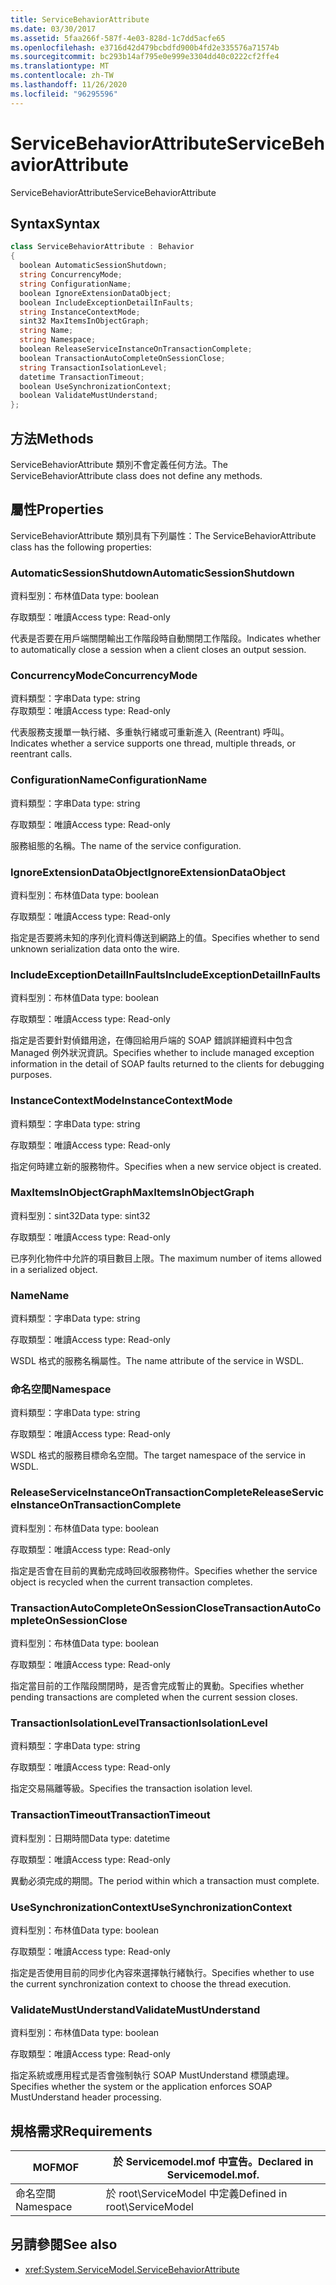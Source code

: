 ```yaml
---
title: ServiceBehaviorAttribute
ms.date: 03/30/2017
ms.assetid: 5faa266f-587f-4e03-828d-1c7dd5acfe65
ms.openlocfilehash: e3716d42d479bcbdfd900b4fd2e335576a71574b
ms.sourcegitcommit: bc293b14af795e0e999e3304dd40c0222cf2ffe4
ms.translationtype: MT
ms.contentlocale: zh-TW
ms.lasthandoff: 11/26/2020
ms.locfileid: "96295596"
---
```

# <a name="servicebehaviorattribute"></a><span data-ttu-id="2d86f-102">ServiceBehaviorAttribute</span><span class="sxs-lookup"><span data-stu-id="2d86f-102">ServiceBehaviorAttribute</span></span>

<span data-ttu-id="2d86f-103">ServiceBehaviorAttribute</span><span class="sxs-lookup"><span data-stu-id="2d86f-103">ServiceBehaviorAttribute</span></span>  
  
## <a name="syntax"></a><span data-ttu-id="2d86f-104">Syntax</span><span class="sxs-lookup"><span data-stu-id="2d86f-104">Syntax</span></span>  
  
```csharp
class ServiceBehaviorAttribute : Behavior  
{  
  boolean AutomaticSessionShutdown;  
  string ConcurrencyMode;  
  string ConfigurationName;  
  boolean IgnoreExtensionDataObject;  
  boolean IncludeExceptionDetailInFaults;  
  string InstanceContextMode;  
  sint32 MaxItemsInObjectGraph;  
  string Name;  
  string Namespace;  
  boolean ReleaseServiceInstanceOnTransactionComplete;  
  boolean TransactionAutoCompleteOnSessionClose;  
  string TransactionIsolationLevel;  
  datetime TransactionTimeout;  
  boolean UseSynchronizationContext;  
  boolean ValidateMustUnderstand;  
};  
```  
  
## <a name="methods"></a><span data-ttu-id="2d86f-105">方法</span><span class="sxs-lookup"><span data-stu-id="2d86f-105">Methods</span></span>  

 <span data-ttu-id="2d86f-106">ServiceBehaviorAttribute 類別不會定義任何方法。</span><span class="sxs-lookup"><span data-stu-id="2d86f-106">The ServiceBehaviorAttribute class does not define any methods.</span></span>  
  
## <a name="properties"></a><span data-ttu-id="2d86f-107">屬性</span><span class="sxs-lookup"><span data-stu-id="2d86f-107">Properties</span></span>  

 <span data-ttu-id="2d86f-108">ServiceBehaviorAttribute 類別具有下列屬性：</span><span class="sxs-lookup"><span data-stu-id="2d86f-108">The ServiceBehaviorAttribute class has the following properties:</span></span>  
  
### <a name="automaticsessionshutdown"></a><span data-ttu-id="2d86f-109">AutomaticSessionShutdown</span><span class="sxs-lookup"><span data-stu-id="2d86f-109">AutomaticSessionShutdown</span></span>  

 <span data-ttu-id="2d86f-110">資料型別：布林值</span><span class="sxs-lookup"><span data-stu-id="2d86f-110">Data type: boolean</span></span>  
  
 <span data-ttu-id="2d86f-111">存取類型：唯讀</span><span class="sxs-lookup"><span data-stu-id="2d86f-111">Access type: Read-only</span></span>  
  
 <span data-ttu-id="2d86f-112">代表是否要在用戶端關閉輸出工作階段時自動關閉工作階段。</span><span class="sxs-lookup"><span data-stu-id="2d86f-112">Indicates whether to automatically close a session when a client closes an output session.</span></span>  
  
### <a name="concurrencymode"></a><span data-ttu-id="2d86f-113">ConcurrencyMode</span><span class="sxs-lookup"><span data-stu-id="2d86f-113">ConcurrencyMode</span></span>  

 <span data-ttu-id="2d86f-114">資料類型：字串</span><span class="sxs-lookup"><span data-stu-id="2d86f-114">Data type: string</span></span>  
<span data-ttu-id="2d86f-115">存取類型：唯讀</span><span class="sxs-lookup"><span data-stu-id="2d86f-115">Access type: Read-only</span></span>  
  
 <span data-ttu-id="2d86f-116">代表服務支援單一執行緒、多重執行緒或可重新進入 (Reentrant) 呼叫。</span><span class="sxs-lookup"><span data-stu-id="2d86f-116">Indicates whether a service supports one thread, multiple threads, or reentrant calls.</span></span>  
  
### <a name="configurationname"></a><span data-ttu-id="2d86f-117">ConfigurationName</span><span class="sxs-lookup"><span data-stu-id="2d86f-117">ConfigurationName</span></span>  

 <span data-ttu-id="2d86f-118">資料類型：字串</span><span class="sxs-lookup"><span data-stu-id="2d86f-118">Data type: string</span></span>  
  
 <span data-ttu-id="2d86f-119">存取類型：唯讀</span><span class="sxs-lookup"><span data-stu-id="2d86f-119">Access type: Read-only</span></span>  
  
 <span data-ttu-id="2d86f-120">服務組態的名稱。</span><span class="sxs-lookup"><span data-stu-id="2d86f-120">The name of the service configuration.</span></span>  
  
### <a name="ignoreextensiondataobject"></a><span data-ttu-id="2d86f-121">IgnoreExtensionDataObject</span><span class="sxs-lookup"><span data-stu-id="2d86f-121">IgnoreExtensionDataObject</span></span>  

 <span data-ttu-id="2d86f-122">資料型別：布林值</span><span class="sxs-lookup"><span data-stu-id="2d86f-122">Data type: boolean</span></span>  
  
 <span data-ttu-id="2d86f-123">存取類型：唯讀</span><span class="sxs-lookup"><span data-stu-id="2d86f-123">Access type: Read-only</span></span>  
  
 <span data-ttu-id="2d86f-124">指定是否要將未知的序列化資料傳送到網路上的值。</span><span class="sxs-lookup"><span data-stu-id="2d86f-124">Specifies whether to send unknown serialization data onto the wire.</span></span>  
  
### <a name="includeexceptiondetailinfaults"></a><span data-ttu-id="2d86f-125">IncludeExceptionDetailInFaults</span><span class="sxs-lookup"><span data-stu-id="2d86f-125">IncludeExceptionDetailInFaults</span></span>  

 <span data-ttu-id="2d86f-126">資料型別：布林值</span><span class="sxs-lookup"><span data-stu-id="2d86f-126">Data type: boolean</span></span>  
  
 <span data-ttu-id="2d86f-127">存取類型：唯讀</span><span class="sxs-lookup"><span data-stu-id="2d86f-127">Access type: Read-only</span></span>  
  
 <span data-ttu-id="2d86f-128">指定是否要針對偵錯用途，在傳回給用戶端的 SOAP 錯誤詳細資料中包含 Managed 例外狀況資訊。</span><span class="sxs-lookup"><span data-stu-id="2d86f-128">Specifies whether to include managed exception information in the detail of SOAP faults returned to the clients for debugging purposes.</span></span>  
  
### <a name="instancecontextmode"></a><span data-ttu-id="2d86f-129">InstanceContextMode</span><span class="sxs-lookup"><span data-stu-id="2d86f-129">InstanceContextMode</span></span>  

 <span data-ttu-id="2d86f-130">資料類型：字串</span><span class="sxs-lookup"><span data-stu-id="2d86f-130">Data type: string</span></span>  
  
 <span data-ttu-id="2d86f-131">存取類型：唯讀</span><span class="sxs-lookup"><span data-stu-id="2d86f-131">Access type: Read-only</span></span>  
  
 <span data-ttu-id="2d86f-132">指定何時建立新的服務物件。</span><span class="sxs-lookup"><span data-stu-id="2d86f-132">Specifies when a new service object is created.</span></span>  
  
### <a name="maxitemsinobjectgraph"></a><span data-ttu-id="2d86f-133">MaxItemsInObjectGraph</span><span class="sxs-lookup"><span data-stu-id="2d86f-133">MaxItemsInObjectGraph</span></span>  

 <span data-ttu-id="2d86f-134">資料型別：sint32</span><span class="sxs-lookup"><span data-stu-id="2d86f-134">Data type: sint32</span></span>  
  
 <span data-ttu-id="2d86f-135">存取類型：唯讀</span><span class="sxs-lookup"><span data-stu-id="2d86f-135">Access type: Read-only</span></span>  
  
 <span data-ttu-id="2d86f-136">已序列化物件中允許的項目數目上限。</span><span class="sxs-lookup"><span data-stu-id="2d86f-136">The maximum number of items allowed in a serialized object.</span></span>  
  
### <a name="name"></a><span data-ttu-id="2d86f-137">Name</span><span class="sxs-lookup"><span data-stu-id="2d86f-137">Name</span></span>  

 <span data-ttu-id="2d86f-138">資料類型：字串</span><span class="sxs-lookup"><span data-stu-id="2d86f-138">Data type: string</span></span>  
  
 <span data-ttu-id="2d86f-139">存取類型：唯讀</span><span class="sxs-lookup"><span data-stu-id="2d86f-139">Access type: Read-only</span></span>  
  
 <span data-ttu-id="2d86f-140">WSDL 格式的服務名稱屬性。</span><span class="sxs-lookup"><span data-stu-id="2d86f-140">The name attribute of the service in WSDL.</span></span>  
  
### <a name="namespace"></a><span data-ttu-id="2d86f-141">命名空間</span><span class="sxs-lookup"><span data-stu-id="2d86f-141">Namespace</span></span>  

 <span data-ttu-id="2d86f-142">資料類型：字串</span><span class="sxs-lookup"><span data-stu-id="2d86f-142">Data type: string</span></span>  
  
 <span data-ttu-id="2d86f-143">存取類型：唯讀</span><span class="sxs-lookup"><span data-stu-id="2d86f-143">Access type: Read-only</span></span>  
  
 <span data-ttu-id="2d86f-144">WSDL 格式的服務目標命名空間。</span><span class="sxs-lookup"><span data-stu-id="2d86f-144">The target namespace of the service in WSDL.</span></span>  
  
### <a name="releaseserviceinstanceontransactioncomplete"></a><span data-ttu-id="2d86f-145">ReleaseServiceInstanceOnTransactionComplete</span><span class="sxs-lookup"><span data-stu-id="2d86f-145">ReleaseServiceInstanceOnTransactionComplete</span></span>  

 <span data-ttu-id="2d86f-146">資料型別：布林值</span><span class="sxs-lookup"><span data-stu-id="2d86f-146">Data type: boolean</span></span>  
  
 <span data-ttu-id="2d86f-147">存取類型：唯讀</span><span class="sxs-lookup"><span data-stu-id="2d86f-147">Access type: Read-only</span></span>  
  
 <span data-ttu-id="2d86f-148">指定是否會在目前的異動完成時回收服務物件。</span><span class="sxs-lookup"><span data-stu-id="2d86f-148">Specifies whether the service object is recycled when the current transaction completes.</span></span>  
  
### <a name="transactionautocompleteonsessionclose"></a><span data-ttu-id="2d86f-149">TransactionAutoCompleteOnSessionClose</span><span class="sxs-lookup"><span data-stu-id="2d86f-149">TransactionAutoCompleteOnSessionClose</span></span>  

 <span data-ttu-id="2d86f-150">資料型別：布林值</span><span class="sxs-lookup"><span data-stu-id="2d86f-150">Data type: boolean</span></span>  
  
 <span data-ttu-id="2d86f-151">存取類型：唯讀</span><span class="sxs-lookup"><span data-stu-id="2d86f-151">Access type: Read-only</span></span>  
  
 <span data-ttu-id="2d86f-152">指定當目前的工作階段關閉時，是否會完成暫止的異動。</span><span class="sxs-lookup"><span data-stu-id="2d86f-152">Specifies whether pending transactions are completed when the current session closes.</span></span>  
  
### <a name="transactionisolationlevel"></a><span data-ttu-id="2d86f-153">TransactionIsolationLevel</span><span class="sxs-lookup"><span data-stu-id="2d86f-153">TransactionIsolationLevel</span></span>  

 <span data-ttu-id="2d86f-154">資料類型：字串</span><span class="sxs-lookup"><span data-stu-id="2d86f-154">Data type: string</span></span>  
  
 <span data-ttu-id="2d86f-155">存取類型：唯讀</span><span class="sxs-lookup"><span data-stu-id="2d86f-155">Access type: Read-only</span></span>  
  
 <span data-ttu-id="2d86f-156">指定交易隔離等級。</span><span class="sxs-lookup"><span data-stu-id="2d86f-156">Specifies the transaction isolation level.</span></span>  
  
### <a name="transactiontimeout"></a><span data-ttu-id="2d86f-157">TransactionTimeout</span><span class="sxs-lookup"><span data-stu-id="2d86f-157">TransactionTimeout</span></span>  

 <span data-ttu-id="2d86f-158">資料型別：日期時間</span><span class="sxs-lookup"><span data-stu-id="2d86f-158">Data type: datetime</span></span>  
  
 <span data-ttu-id="2d86f-159">存取類型：唯讀</span><span class="sxs-lookup"><span data-stu-id="2d86f-159">Access type: Read-only</span></span>  
  
 <span data-ttu-id="2d86f-160">異動必須完成的期間。</span><span class="sxs-lookup"><span data-stu-id="2d86f-160">The period within which a transaction must complete.</span></span>  
  
### <a name="usesynchronizationcontext"></a><span data-ttu-id="2d86f-161">UseSynchronizationContext</span><span class="sxs-lookup"><span data-stu-id="2d86f-161">UseSynchronizationContext</span></span>  

 <span data-ttu-id="2d86f-162">資料型別：布林值</span><span class="sxs-lookup"><span data-stu-id="2d86f-162">Data type: boolean</span></span>  
  
 <span data-ttu-id="2d86f-163">存取類型：唯讀</span><span class="sxs-lookup"><span data-stu-id="2d86f-163">Access type: Read-only</span></span>  
  
 <span data-ttu-id="2d86f-164">指定是否使用目前的同步化內容來選擇執行緒執行。</span><span class="sxs-lookup"><span data-stu-id="2d86f-164">Specifies whether to use the current synchronization context to choose the thread execution.</span></span>  
  
### <a name="validatemustunderstand"></a><span data-ttu-id="2d86f-165">ValidateMustUnderstand</span><span class="sxs-lookup"><span data-stu-id="2d86f-165">ValidateMustUnderstand</span></span>  

 <span data-ttu-id="2d86f-166">資料型別：布林值</span><span class="sxs-lookup"><span data-stu-id="2d86f-166">Data type: boolean</span></span>  
  
 <span data-ttu-id="2d86f-167">存取類型：唯讀</span><span class="sxs-lookup"><span data-stu-id="2d86f-167">Access type: Read-only</span></span>  
  
 <span data-ttu-id="2d86f-168">指定系統或應用程式是否會強制執行 SOAP MustUnderstand 標頭處理。</span><span class="sxs-lookup"><span data-stu-id="2d86f-168">Specifies whether the system or the application enforces SOAP MustUnderstand header processing.</span></span>  
  
## <a name="requirements"></a><span data-ttu-id="2d86f-169">規格需求</span><span class="sxs-lookup"><span data-stu-id="2d86f-169">Requirements</span></span>  
  
|<span data-ttu-id="2d86f-170">MOF</span><span class="sxs-lookup"><span data-stu-id="2d86f-170">MOF</span></span>|<span data-ttu-id="2d86f-171">於 Servicemodel.mof 中宣告。</span><span class="sxs-lookup"><span data-stu-id="2d86f-171">Declared in Servicemodel.mof.</span></span>|  
|---------|-----------------------------------|  
|<span data-ttu-id="2d86f-172">命名空間</span><span class="sxs-lookup"><span data-stu-id="2d86f-172">Namespace</span></span>|<span data-ttu-id="2d86f-173">於 root\ServiceModel 中定義</span><span class="sxs-lookup"><span data-stu-id="2d86f-173">Defined in root\ServiceModel</span></span>|  
  
## <a name="see-also"></a><span data-ttu-id="2d86f-174">另請參閱</span><span class="sxs-lookup"><span data-stu-id="2d86f-174">See also</span></span>

- <xref:System.ServiceModel.ServiceBehaviorAttribute>
